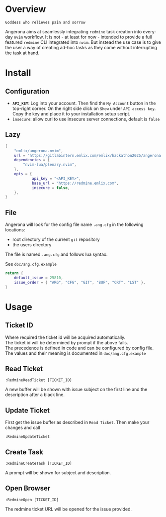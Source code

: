 # Overview

```
Goddess who relieves pain and sorrow
```

Angerona aims at seamlessly integrating `redmine` task creation into every-day
`nvim` workflow. It is not - at least for now - intended to provide a full
featured `redmine` CLI integrated into `nvim`. But instead the use case is to
give the user a way of creating ad-hoc tasks as they come without interrupting
the task at hand.

# Install

## Configuration

- __`API_KEY`__: Log into your account.
	Then find the `My Account` button in the top-right corner.
	On the right side click on `Show` under `API access key`.
	Copy the key and place it to your installation setup script.
- `insecure`: allow curl to use insecure server connections, default is `false`

## Lazy

```lua
{
	"emlix/angerona.nvim",
	url = "https://gitlabintern.emlix.com/emlix/hackathon2025/angerona.nvim.git",
	dependencies = {
		"nvim-lua/plenary.nvim",
	},
	opts = {
			api_key = "<API_KEY>",
			base_url = "https://redmine.emlix.com",
			insecure = false,
	},
}
```

## File

Angerona will look for the config file name `.ang.cfg` in the following locations:
- root directory of the current `git` repository
- the users <HOME> directory

The file is named `.ang.cfg` and follows lua syntax.

See `doc/ang.cfg.example`

```lua
return {
	default_issue = 25810,
	issue_order = { "ARG", "CFG", "GIT", "BUF", "CRT", "LST" },
}
```

# Usage

## Ticket ID

Where required the ticket id will be acquired automatically.  
The ticket id will be determined by prompt if the above fails.  
The precedence is defined in code and can be configured by config file.  
The values and their meaning is documented in `doc/ang.cfg.example`

## Read Ticket

`:RedmineReadTicket [TICKET_ID]`

A new buffer will be shown with issue subject on the first line and the
description after a black line.

## Update Ticket

First get the issue buffer as described in `Read Ticket`.
Then make your changes and call

`:RedmineUpdateTicket`

## Create Task

`:RedmineCreateTask [TICKET_ID]`

A prompt will be shown for subject and description.

## Open Browser

`:RedmineOpen [TICKET_ID]`

The redmine ticket URL will be opened for the issue provided.
